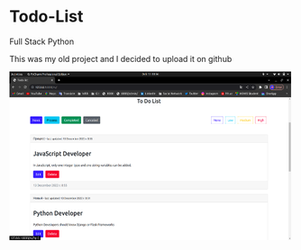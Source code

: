 # Todo-List
Full Stack Python

This was my old project and I decided to upload it on github

<img src="static/img/Screenshot%20from%202022-12-13%2000-56-55.png" alt="todo-list" height="300px" width="500px">
